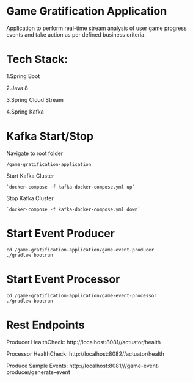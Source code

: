 # Game Gratification Application
Application to perform real-time stream analysis of user game progress events and take action as per defined business criteria.

# Tech Stack:

1.Spring Boot

2.Java 8

3.Spring Cloud Stream

4.Spring Kafka

# Kafka Start/Stop
Navigate to root folder

    /game-gratification-application
    
Start Kafka Cluster

    `docker-compose -f kafka-docker-compose.yml up`
Stop Kafka Cluster

    `docker-compose -f kafka-docker-compose.yml down`
    
# Start Event Producer
    cd /game-gratification-application/game-event-producer
    ./gradlew bootrun
    
# Start Event Processor    
    cd /game-gratification-application/game-event-processor
    ./gradlew bootrun
    
# Rest Endpoints
Producer HealthCheck: http://localhost:8081//actuator/health

Processor HealthCheck: http://localhost:8082//actuator/health

Produce Sample Events: http://localhost:8081///game-event-producer/generate-event    
    
    
    
